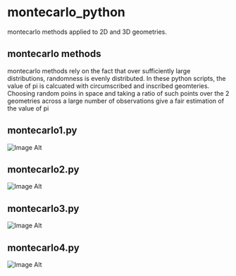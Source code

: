 montecarlo_python
=================

montecarlo methods applied to 2D and 3D geometries.

montecarlo methods
-----------------
montecarlo methods rely on the fact that over sufficiently large distributions, randomness is evenly distributed. In these python scripts, the value of pi is calcuated with circumscribed and inscribed geomteries. Choosing random poins in space and taking a ratio of such points over the 2 geometries across a large number of observations give a fair estimation of the value of pi

montecarlo1.py
-------------
![Image Alt](https://lh4.googleusercontent.com/-dvPExgisqv0/UNVvhDbqKDI/AAAAAAAACKY/P7TUpE7oqIo/s912/1_mcp.jpg)

montecarlo2.py
--------------
![Image Alt](https://lh5.googleusercontent.com/-r_cRltaLCME/UNVvg3dQpXI/AAAAAAAACKQ/D_x5z4Hbe5Q/s912/2_mcp.jpg)

montecarlo3.py
--------------
![Image Alt](https://lh6.googleusercontent.com/-aqikfDOQtoM/UNVvhPGgcMI/AAAAAAAACKU/lb4CCz2jPXk/s912/3_mcp.jpg)

montecarlo4.py
--------------
![Image Alt](https://lh3.googleusercontent.com/-QysoJOpfxuA/UNVvi61CVAI/AAAAAAAACKk/YU1xYq2ZqWQ/s912/4_mcp.jpg)
